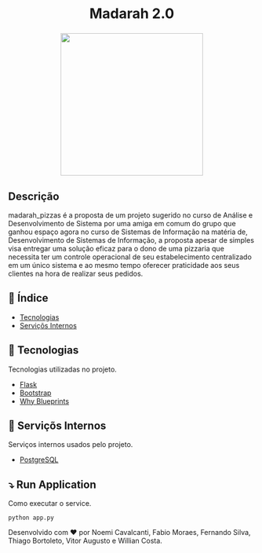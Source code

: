 <h1 align="center">Madarah 2.0</h1>
<h3 align="center">
  <img src="https://i.ibb.co/YBQBbRD/09-removebg-preview.png"height="290" width="290">
</h3>

## Descrição
madarah_pizzas é a proposta de um projeto sugerido no curso de Análise e Desenvolvimento de Sistema por uma amiga em comum do grupo que ganhou espaço agora no curso de Sistemas de Informação na matéria de, Desenvolvimento de Sistemas de Informação, a proposta apesar de simples visa entregar uma solução eficaz para o dono de uma pizzaria que necessita ter um controle operacional de seu estabelecimento centralizado em um único sistema e ao mesmo tempo oferecer praticidade aos seus clientes na hora de realizar seus pedidos. 

## 🔖 Índice
- [Tecnologias](#-Tecnologias)
- [Serviçõs Internos](#-Serviçõs-Internos)

## 🚀 Tecnologias


Tecnologias utilizadas no projeto.

- [Flask](https://flask.palletsprojects.com/en/2.0.x/)
- [Bootstrap](https://getbootstrap.com/docs/4.1/getting-started/introduction/)
- [Why Blueprints](https://flask.palletsprojects.com/en/2.0.x/blueprints/)

## 🔗 Serviçõs Internos

Serviços internos usados pelo projeto.

- [PostgreSQL](https://www.postgresql.org/docs/)


## ⤵ Run Application

Como executar o service.

```
python app.py
```

Desenvolvido com ❤️ por Noemi Cavalcanti, Fabio Moraes, Fernando Silva, Thiago Bortoleto, Vitor Augusto e Willian Costa.
